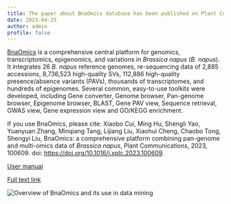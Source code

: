 ```yaml
---
title: The paper about BnaOmics database has been published on Plant Communications. Congratulations! 
date: 2023-04-25
author: admin
profile: false
---
```


[BnaOmics](https://bnaomics.ocri-genomics.net/) is a comprehensive central platform for genomics, transcriptomics, epigenomics, and variations in *Brassica napus* (*B. napus*). It integrates 26 *B. napus* reference genomes, re-sequencing data of 2,885 accessions, 8,736,523 high-quality SVs, 112,886 high-quality presence/absence variants (PAVs), thousands of transcriptomes, and hundreds of epigenomes. Several common, easy-to-use toolkits were developed, including Gene converter, Genome browser, Pan-genome browser, Epigenome browser, BLAST, Gene PAV view, Sequence retrieval, GWAS view, Gene expression view and GO/KEGG enrichment. 

If you use BnaOmics, please cite: Xiaobo Cui, Ming Hu, Shengli Yao, Yuanyuan Zhang, Minqiang Tang, Lijiang Liu, Xiaohui Cheng, Chaobo Tong, Shengyi Liu,
BnaOmics: a comprehensive platform combining pan-genome and multi-omics data of *Brassica napus*,
Plant Communications, 2023, 100609. doi: https://doi.org/10.1016/j.xplc.2023.100609.

[User manual](http://bnaomicsman.ocri-genomics.net/)

[Full text link](https://doi.org/10.1016/j.xplc.2023.100609)
 
![Overview of BnaOmics and its use in data mining](bnaomics.png)





